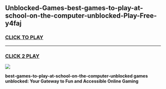 
## Unblocked-Games-best-games-to-play-at-school-on-the-computer-unblocked-Play-Free-y4faj
<h3>
<a href="https://premium76.site?title=best-games-to-play-at-school-on-the-computer-unblocked&ref=21A">CLICK TO PLAY</a></h3>
<hr>

<h3>
<a href="https://premium76.site?title=best-games-to-play-at-school-on-the-computer-unblocked&ref=21A">CLICK 2 PLAY</a>
  
</h3>

<a href="https://premium76.site?title=best-games-to-play-at-school-on-the-computer-unblocked&ref=21A"><img src="https://clearcache.store/games.png"></a>


**best-games-to-play-at-school-on-the-computer-unblocked games unblocked: Your Gateway to Fun and Accessible Online Gaming**
